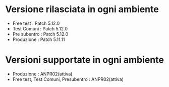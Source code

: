 # Versione rilasciata in ogni ambiente

- Free test : Patch 5.12.0
- Test Comuni : Patch 5.12.0
- Pre subentro : Patch 5.12.0
- Produzione : Patch 5.11.11


# Versioni supportate in ogni ambiente

- Produzione : ANPR02(attiva)
- Free test, Test Comuni, Presubentro : ANPR02(attiva)
